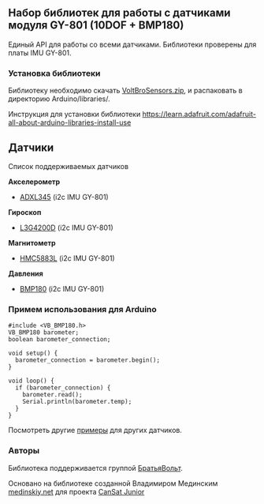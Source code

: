 
## Набор библиотек для работы с датчиками модуля GY-801 (10DOF + BMP180) ##

Единый API для работы со всеми датчиками. Библиотеки проверены для платы IMU GY-801.

### Установка библиотеки ###

Библиотеку необходимо скачать [VoltBroSensors.zip](https://github.com/voltbro/VoltBroSensors/archive/master.zip),
и распаковать в директорию Arduino/libraries/.

Инструкция для установки библиотеки https://learn.adafruit.com/adafruit-all-about-arduino-libraries-install-use

## Датчики ##
Список поддерживаемых датчиков

**Акселерометр**

  - [ADXL345](http://github.com/voltbro/VoltBroSensors/tree/master/examples/ADXL345_measure/ADXL345_measure.ino) (i2c IMU GY-801)

**Гироскоп**

  - [L3G4200D](http://github.com/voltbro/VoltBroSensors/tree/master/examples/L3G4200D_measure/L3G4200D_measure.ino) (i2c IMU GY-801)

**Магнитометр**

  - [HMC5883L](http://github.com/voltbro/VoltBroSensors/tree/master/examples/HMC5883L_measure/HMC5883L_measure.ino) (i2c IMU GY-801)

**Давления**

  - [BMP180](http://github.com/voltbro/VoltBroSensors/tree/master/examples/BMP180_measure/BMP180_measure.ino) (i2c IMU GY-801)


### Примем использования для Arduino ###

```
#include <VB_BMP180.h>
VB_BMP180 barometer;
boolean barometer_connection;

void setup() {
  barometer_connection = barometer.begin();
}

void loop() {
  if (barometer_connection) {
    barometer.read();
    Serial.println(barometer.temp);
  }
}
```

Посмотреть другие [примеры](http://github.com/voltbro/VoltBroSensors/tree/master/examples/) для других датчиков.


### Авторы ###

Библиотека поддерживается группой [БратьяВольт](http://voltbro.com).

Основано на библиотеке созданной Владимиром Мединским [medinskiy.net](http://medinskiy.net) для проекта [CanSat Junior](http://roscansat.com)
